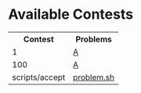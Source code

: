# Available Contests

<table><tr><th>Contest</th><th>Problems</th></tr><tr><td>1</td><td><a href="https://open-competitive-coding.github.io/problem-set/1/A/">A</a> </td></tr><tr><td>100</td><td><a href="https://open-competitive-coding.github.io/problem-set/100/A/">A</a> </td></tr><tr><td>scripts/accept</td><td><a href="https://open-competitive-coding.github.io/problem-set/scripts/accept/problem.sh/">problem.sh</a> </td></tr></table>
